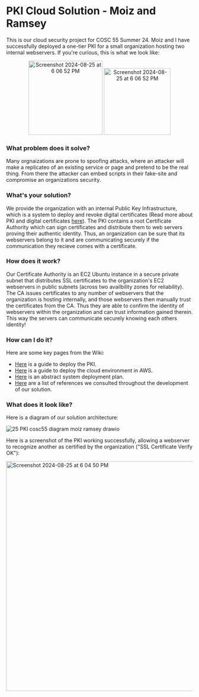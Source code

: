 # PKI Cloud Solution - Moiz and Ramsey
This is our cloud security project for COSC 55 Summer 24. Moiz and I have successfully deployed a one-tier PKI for a small organization hosting two internal webservers. If you're curious, this is what we look like:


<p align="center">
  <img width="200" alt="Screenshot 2024-08-25 at 6 06 52 PM" src="https://github.com/user-attachments/assets/9f119f67-c0c8-477a-99ef-da440e7d452e">  
  <img width="180" alt="Screenshot 2024-08-25 at 6 06 52 PM" src="https://github.com/user-attachments/assets/c39a7907-0aa2-4952-9446-4d7867526a15">   
</p>


### What problem does it solve?
Many orgnaizations are prone to spoofing attacks, where an attacker will make a replicateo of an existing service or page and pretend to be the real thing. From there the attacker can embed scripts in their fake-site and compromise an organizations security.

### What's your solution?
We provide the organization with an internal Public Key Infrastructure, which is a system to deploy and revoke digital certificates (Read more about PKI and digital certificates [here](https://www.youtube.com/watch?v=0ctat6RBrFo)). The PKI contains a root Certificate Authority which can sign certificates and distribute them to web servers proving their authentic identity. Thus, an organization can be sure that its webservers belong to it and are communicating securely if the communication they recieve comes with a certificate.

### How does it work?
Our Certificate Authority is an EC2 Ubuntu instance in a secure private subnet that distributes SSL certificates to the organization's EC2 webservers in public subnets (across two availbility zones for reliability). The CA issues certificates to any number of webservers that the organization is hosting internally, and those webservers then manually trust the certificates from the CA. Thus they are able to confirm the identity of webservers within the organization and can trust information gained therein. This way the servers can communicate securely knowing each others identity!

### How can I do it?
Here are some key pages from the Wiki:
* [Here](https://github.com/RamseyW2004/cosc55project/wiki/Functional-PKI-Deployment-Guide) is a guide to deploy the PKI.
* [Here](https://github.com/RamseyW2004/cosc55project/wiki/Functional-Cloud-Deployment-Guide) is a guide to deploy the cloud environment in AWS.
* [Here](https://github.com/RamseyW2004/cosc55project/wiki/System-Deployment-Plan) is an abstract system deployment plan.
* [Here](https://github.com/RamseyW2004/cosc55project/wiki/References) are a list of references we consulted throughout the development of our solution.

### What does it look like?
Here is a diagram of our solution architecture:

![25 PKI cosc55 diagram moiz ramsey drawio](https://github.com/user-attachments/assets/76a3deaa-ded5-4f4f-965e-2a382d9e44d6)

Here is a screenshot of the PKI working successfully, allowing a webserver to recognize another as certified by the organization ("SSL Certificate Verify OK"):

<img width="621" alt="Screenshot 2024-08-25 at 6 04 50 PM" src="https://github.com/user-attachments/assets/c795aa75-263e-4024-9ec7-5832b5b75170">



